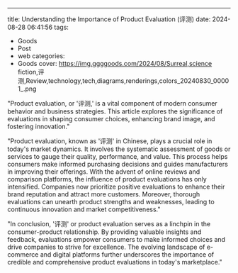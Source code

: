 ---
title: Understanding the Importance of Product Evaluation (评测)
date: 2024-08-28 06:41:56
tags:
  - Goods
  - Post
  - web
categories:
  - Goods
cover: https://img.ggggoods.com/2024/08/Surreal,science fiction,评测,Review,technology,tech,diagrams,renderings,colors_20240830_00001_.png

"Product evaluation, or '评测,' is a vital component of modern consumer behavior and business strategies. This article explores the significance of evaluations in shaping consumer choices, enhancing brand image, and fostering innovation."

"Product evaluation, known as '评测' in Chinese, plays a crucial role in today's market dynamics. It involves the systematic assessment of goods or services to gauge their quality, performance, and value. This process helps consumers make informed purchasing decisions and guides manufacturers in improving their offerings. With the advent of online reviews and comparison platforms, the influence of product evaluations has only intensified. Companies now prioritize positive evaluations to enhance their brand reputation and attract more customers. Moreover, thorough evaluations can unearth product strengths and weaknesses, leading to continuous innovation and market competitiveness."

"In conclusion, '评测' or product evaluation serves as a linchpin in the consumer-product relationship. By providing valuable insights and feedback, evaluations empower consumers to make informed choices and drive companies to strive for excellence. The evolving landscape of e-commerce and digital platforms further underscores the importance of credible and comprehensive product evaluations in today's marketplace."

